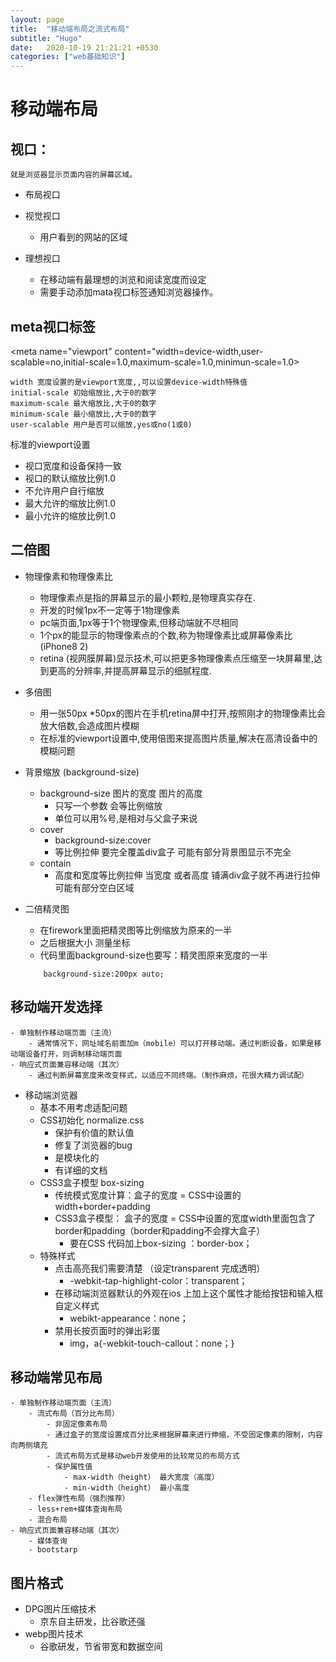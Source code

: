 ```yaml
---
layout: page
title:  "移动端布局之流式布局"
subtitle: "Hugo"
date:   2020-10-19 21:21:21 +0530
categories: ["web基础知识"]
---
```


# 移动端布局
## 视口：
	就是浏览器显示页面内容的屏幕区域。

- 布局视口

- 视觉视口
	- 用户看到的网站的区域
- 理想视口
	- 在移动端有最理想的浏览和阅读宽度而设定
	- 需要手动添加mata视口标签通知浏览器操作。

## meta视口标签

<meta name="viewport" content="width=device-width,user-scalable=no,initial-scale=1.0,maximum-scale=1.0,minimun-scale=1.0>

	width 宽度设置的是viewport宽度,,可以设置device-width特殊值
	initial-scale 初始缩放比,大于0的数字
	maximum-scale 最大缩放比,大于0的数字
	minimum-scale 最小缩放比,大于0的数字
	user-scalable 用户是否可以缩放,yes或no(1或0)

标准的viewport设置
- 视口宽度和设备保持一致
- 视口的默认缩放比例1.0
- 不允许用户自行缩放
- 最大允许的缩放比例1.0
- 最小允许的缩放比例1.0

## 二倍图
- 物理像素和物理像素比
	- 物理像素点是指的屏幕显示的最小颗粒,是物理真实存在.
	- 开发的时候1px不一定等于1物理像素
	- pc端页面,1px等于1个物理像素,但移动端就不尽相同
	- 1个px的能显示的物理像素点的个数,称为物理像素比或屏幕像素比(iPhone8 2)
	- retina (视网膜屏幕)显示技术,可以把更多物理像素点压缩至一块屏幕里,达到更高的分辨率,并提高屏幕显示的细腻程度.

- 多倍图
	- 用一张50px *50px的图片在手机retina屏中打开,按照刚才的物理像素比会放大倍数,会造成图片模糊
	- 在标准的viewport设置中,使用倍图来提高图片质量,解决在高清设备中的模糊问题

- 背景缩放 (background-size)
	- background-size 图片的宽度 图片的高度
		- 只写一个参数 会等比例缩放
		- 单位可以用%号,是相对与父盒子来说
	- cover
		- background-size:cover 
		- 等比例拉伸 要完全覆盖div盒子 可能有部分背景图显示不完全
	- contain 
		- 高度和宽度等比例拉伸 当宽度 或者高度 铺满div盒子就不再进行拉伸 可能有部分空白区域
- 二倍精灵图
	- 在firework里面把精灵图等比例缩放为原来的一半
	- 之后根据大小 测量坐标
	- 代码里面background-size也要写：精灵图原来宽度的一半
	```background:url(../images/xxx) no-repeat -81px 0;
		background-size:200px auto;
	```
## 移动端开发选择
	- 单独制作移动端页面（主流）
		- 通常情况下，网址域名前面加m（mobile）可以打开移动端。通过判断设备，如果是移动端设备打开，则调制移动端页面
	- 响应式页面兼容移动端（其次）
		- 通过判断屏幕宽度来改变样式，以适应不同终端。（制作麻烦，花很大精力调试配）
- 移动端浏览器
	- 基本不用考虑适配问题
	- CSS初始化 normalize.css
		- 保护有价值的默认值
		- 修复了浏览器的bug
		- 是模块化的
		- 有详细的文档
	- CSS3盒子模型 box-sizing
		- 传统模式宽度计算：盒子的宽度 = CSS中设置的width+border+padding
		- CSS3盒子模型： 盒子的宽度 = 	CSS中设置的宽度width里面包含了border和padding（border和padding不会撑大盒子）
			- 要在CSS 代码加上box-sizing ：border-box；
	- 特殊样式
		- 点击高亮我们需要清楚 （设定transparent 完成透明）
			- -webkit-tap-highlight-color：transparent；
		- 在移动端浏览器默认的外观在ios	上加上这个属性才能给按钮和输入框自定义样式
			- webikt-appearance：none；
		- 禁用长按页面时的弹出彩蛋
			- img，a{-webkit-touch-callout：none；}

## 移动端常见布局
	- 单独制作移动端页面（主流）
		- 流式布局（百分比布局）
			- 非固定像素布局
			- 通过盒子的宽度设置成百分比来根据屏幕来进行伸缩，不受固定像素的限制，内容向两侧填充
			- 流式布局方式是移动web开发使用的比较常见的布局方式
			- 保护属性值
				- max-width（height） 最大宽度（高度）
				- min-width（height） 最小高度
		- flex弹性布局（强烈推荐）
		- less+rem+媒体查询布局
		- 混合布局
	- 响应式页面兼容移动端（其次）
		- 媒体查询
		- bootstarp

## 图片格式
- DPG图片压缩技术
	- 京东自主研发，比谷歌还强
- webp图片技术
	- 谷歌研发，节省带宽和数据空间